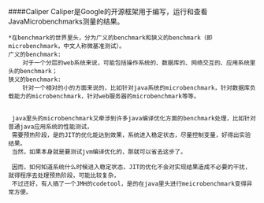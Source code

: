 ####Caliper
    Caliper是Google的开源框架用于编写，运行和查看JavaMicrobenchmarks测量的结果。
    
    *在benchmark的世界里头，分为广义的benchmark和狭义的benchmark（即microbenchmark，中文人称微基准测试）。
    广义的benchmark:
        对于一个分层的web系统来说，可能包括操作系统的、数据库的、网络交互的、应用系统里头的benchmark；
    狭义的benchmark:
        针对一个相对的小的方面来说的，比如针对java系统的microbenchmark，针对数据库负载能力的microbenchmark，针对web服务器的microbenchmark等等。
        
        
     java里头的microbenchmark又牵涉到许多java编译优化方面的benchmark处理，比如针对普通java应用系统的性能测试，
     需要预热阶段，是的JIT的优化能达到效果，系统进入稳定状态，尽量控制变量，好得出实验结果。
     当然，如果本身就是要测试jvm编译优化的，那就可以省去这步了。
     
     因而，如何知道系统什么时候进入稳定状态，JIT的优化不会对实现结果造成不必要的干扰，就得程序去处理预热阶段，可能比较复杂，
     不过还好，有人搞了一个JMH的codetool，是的在java里头进行meicrobenchmark变得异常方便。
